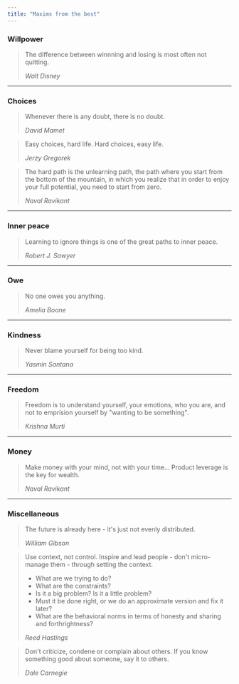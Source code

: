 ```yaml
---
title: "Maxims from the best"
---
```


### Willpower

> The difference between winnning and losing is most often not quitting.
>
> _Walt Disney_

---

### Choices

> Whenever there is any doubt, there is no doubt.
>
> _David Mamet_

> Easy choices, hard life. Hard choices, easy life.
>
> _Jerzy Gregorek_

> The hard path is the unlearning path, the path where you start from the bottom of the mountain, in which you realize that in order to enjoy your full potential, you need to start from zero.
>
> _Naval Ravikant_

---

### Inner peace

> Learning to ignore things is one of the great paths to inner peace.
>
> _Robert J. Sawyer_

---

### Owe

> No one owes you anything.
>
> _Amelia Boone_

---

### Kindness

> Never blame yourself for being too kind.
>
> _Yasmin Santana_

---

### Freedom

> Freedom is to understand yourself, your emotions, who you are, and not to emprision yourself by "wanting to be something".
>
> _Krishna Murti_

---

### Money

> Make money with your mind, not with your time... Product leverage is the key for wealth.
>
> _Naval Ravikant_

---

### Miscellaneous

> The future is already here - it's just not evenly distributed.
>
> _William Gibson_

> Use context, not control. Inspire and lead people - don't micro-manage them - through setting the context.
>
> - What are we trying to do?
> - What are the constraints?
> - Is it a big problem? Is it a little problem?
> - Must it be done right, or we do an approximate version and fix it later?
> - What are the behavioral norms in terms of honesty and sharing and forthrightness?
>
> _Reed Hastings_

> Don't criticize, condene or complain about others. If you know something good about someone, say it to others.
>
> _Dale Carnegie_
